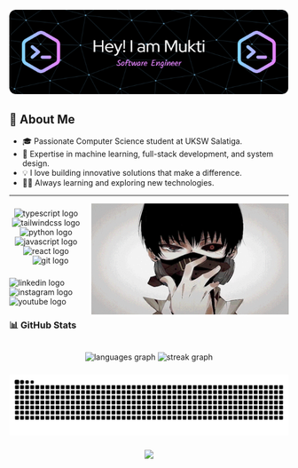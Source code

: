 ![Header](./assets/github-header-image.png)

## 🚀 About Me

- 🎓 Passionate Computer Science student at UKSW Salatiga.
- 🤖 Expertise in machine learning, full-stack development, and system design.
- 💡 I love building innovative solutions that make a difference.
- 🧑‍💻 Always learning and exploring new technologies.

---


<img align="right" height="200" src=assets/picmix.com_405797.gif />

###

<div align="center">
  <img src="https://skillicons.dev/icons?i=ts" height="50" alt="typescript logo"  />
  <img width="12" />
  <img src="https://skillicons.dev/icons?i=tailwind" height="50" alt="tailwindcss logo"  />
  <img width="12" />
  <img src="https://skillicons.dev/icons?i=py" height="50" alt="python logo"  />
  <img width="12" />
  <img src="https://cdn.jsdelivr.net/gh/devicons/devicon/icons/javascript/javascript-original.svg" height="50" alt="javascript logo"  />
  <img width="12" />
  <img src="https://cdn.jsdelivr.net/gh/devicons/devicon/icons/react/react-original.svg" height="50" alt="react logo"  />
  <img width="12" />
  <img src="https://cdn.jsdelivr.net/gh/devicons/devicon/icons/git/git-original.svg" height="50" alt="git logo"  />
</div>

###


<div align="left">
  <img src="https://img.shields.io/static/v1?message=LinkedIn&logo=linkedin&label=&color=0077B5&logoColor=white&labelColor=&style=for-the-badge" height="25" alt="linkedin logo"  />
  <img src="https://img.shields.io/static/v1?message=Instagram&logo=instagram&label=&color=E4405F&logoColor=white&labelColor=&style=for-the-badge" height="25" alt="instagram logo"  />
  <img src="https://img.shields.io/static/v1?message=YouTube&logo=youtube&label=&color=FF0000&logoColor=white&labelColor=&style=for-the-badge" height="25" alt="youtube logo"  />
</div>
<div>
</div>

### 📊 GitHub Stats
<br clear="both">

<div align="center">
  <img src="https://github-readme-stats.vercel.app/api/top-langs?username=Mukti-J&locale=en&hide_title=false&layout=compact&card_width=320&langs_count=5&theme=dracula&hide_border=false&order=2" height="150" alt="languages graph"  />
  <img src="https://streak-stats.demolab.com?user=Mukti-J&locale=en&mode=daily&theme=dracula&hide_border=false&border_radius=5&date_format=j%20M%5B%20Y%5D&order=3" height="150" alt="streak graph"  />
</div>

###

<img src="https://raw.githubusercontent.com/Mukti-J/Mukti-J/output/snake.svg" alt="Snake animation" />

###

<div align="center">
  <img src="https://profile-counter.glitch.me/Mukti-J/count.svg?"  />
</div>

###